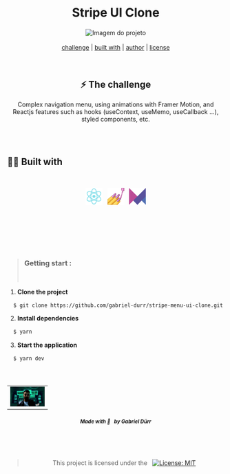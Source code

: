 <h1 align="center" class="line-1 anim-typewriter"> Stripe UI Clone</h1>

<div align="center">
        <img align="center" src="./.github/stripe.gif" alt="Imagem do projeto" width="57%"> 
        
</div>

<br/>

<div align="center"  class="links">
        <a href="#challenge">challenge</a> |
        <a href="#built_with">built with</a> |
        <a href="#author">author</a> |
        <a href="#license">license</a> 
</div>

<br/>
<br/>



<h2 id="challenge"  align="center">⚡ The challenge </h2>

<div align="center">
        <p> Complex navigation menu, using animations with Framer Motion, and Reactjs features such as hooks (useContext, useMemo, useCallback ...), styled components, etc. </p>
</div>



<br/><br/>

<h2 id="built_with"> 🧙‍♂️ Built with</h2>

<br>

<div align="center" class="container-icons">

<p float="left">

<img alt="REACTJS"  src="./.github/reactjs.png" width="39px"   hspace="4"/>
<img alt="Styled Components"  src="./.github/styled-components.png" width="39px"   hspace="4"/>
<img alt="Framer Motion"  src="./.github/framer-motion.png" width="39px"   hspace="4"/>

</p>
        
</div>

<br>

<br/>
<br/>
<br/>
<br/>

> <h3> Getting start : </h3>
> <br/>

<div>

1. <b>Clone the project</b>

```bash
  $ git clone https://github.com/gabriel-durr/stripe-menu-ui-clone.git && cd stripe-menu-uid-clone
```

2. <b>Install dependencies</b>

```bash
  $ yarn 
```

3. <b>Start the application</b>

```bash
  $ yarn dev 
```

</div>

<br>

<h5 id = "author" align="center"></h5>

<table align="center">
  <tr>
      <td>
      <a href="https://github.com/gabriel-durr">
        <img src="./.github/avatar.png" width="80px;" alt="Image Gabriel Dürr Author"/><br>
      </a>
      </td>
  </tr>
</table>

<div align="center">
        <sub><b><em>Made with 💜&ensp; by Gabriel Dürr </em></b></sub>
</div>

<br/>
<br/>
<br/>

<h2></h2>

<div align="center">
        
<h3 id="license" ></h3>

> This project is licensed under the &nbsp; [![License: MIT](https://img.shields.io/badge/License-MIT-yellow.svg)](LICENSE)

</div>
